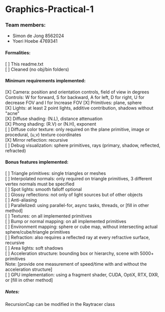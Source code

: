 # Graphics-Practical-1

### Team members:  
- Simon de Jong 8562024  
- Yoeri Hoebe 4769341  

#### Formalities:  
[ ] This readme.txt  
[ ] Cleaned (no obj/bin folders)  

#### Minimum requirements implemented:  
[X] Camera: position and orientation controls, field of view in degrees  
Controls: W for forward, S for backward, A for left, D for right, U for decrease FOV and I for Increase FOV
[X] Primitives: plane, sphere  
[X] Lights: at least 2 point lights, additive contribution, shadows without "acne"  
[X] Diffuse shading: (N.L), distance attenuation  
[X] Phong shading: (R.V) or (N.H), exponent  
[ ] Diffuse color texture: only required on the plane primitive, image or procedural, (u,v) texture coordinates  
[X] Mirror reflection: recursive  
[ ] Debug visualization: sphere primitives, rays (primary, shadow, reflected, refracted)  

#### Bonus features implemented:  
[ ] Triangle primitives: single triangles or meshes  
[ ] Interpolated normals: only required on triangle primitives, 3 different vertex normals must be specified  
[ ] Spot lights: smooth falloff optional  
[ ] Glossy reflections: not only of light sources but of other objects  
[ ] Anti-aliasing  
[ ] Parallelized: using parallel-for, async tasks, threads, or [fill in other method]  
[ ] Textures: on all implemented primitives  
[ ] Bump or normal mapping: on all implemented primitives  
[ ] Environment mapping: sphere or cube map, without intersecting actual sphere/cube/triangle primitives  
[ ] Refraction: also requires a reflected ray at every refractive surface, recursive  
[ ] Area lights: soft shadows  
[ ] Acceleration structure: bounding box or hierarchy, scene with 5000+ primitives  
Note: [provide one measurement of speed/time with and without the acceleration structure]  
[ ] GPU implementation: using a fragment shader, CUDA, OptiX, RTX, DXR, or [fill in other method]  

##### Notes:  
RecursionCap can be modified in the Raytracer class 

